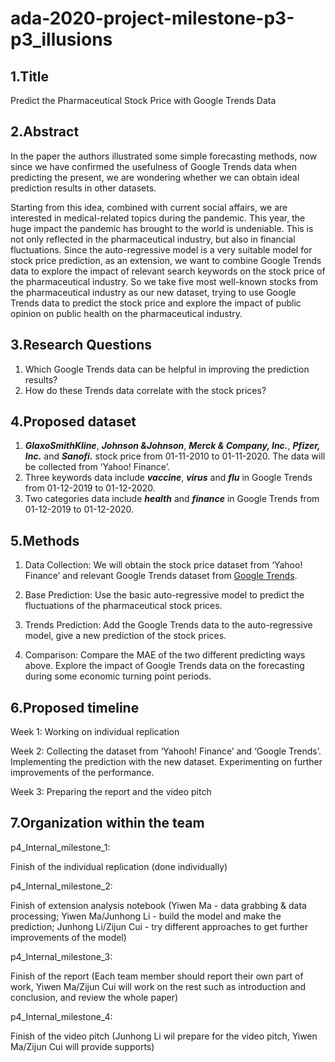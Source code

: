 # ada-2020-project-milestone-p3-p3_illusions

## 1.Title
Predict the Pharmaceutical Stock Price with Google Trends Data

## 2.Abstract
In the paper the authors illustrated some simple forecasting methods, now since we have confirmed the usefulness of Google Trends data when predicting the present, we are wondering whether we can obtain ideal prediction results in other datasets.

Starting from this idea, combined with current social affairs, we are interested in medical-related topics during the pandemic. This year, the huge impact the pandemic has brought to the world is undeniable. This is not only reflected in the pharmaceutical industry, but also in financial fluctuations. Since the auto-regressive model is a very suitable model for stock price prediction, as an extension, we want to combine Google Trends data to explore the impact of relevant search keywords on the stock price of the pharmaceutical industry. So we take five most well-known stocks from the pharmaceutical industry as our new dataset, trying to use Google Trends data to predict the stock price and explore the impact of public opinion on public health on the pharmaceutical industry.

## 3.Research Questions
1) Which Google Trends data can be helpful in improving the prediction results?
2) How do these Trends data correlate with the stock prices?

## 4.Proposed dataset
1) ***GlaxoSmithKline***, ***Johnson &Johnson***, ***Merck & Company, Inc.***, ***Pfizer, Inc.*** and ***Sanofi.*** stock price from 01-11-2010 to 01-11-2020. The data will be collected from ‘Yahoo! Finance’.
2) Three keywords data include ***vaccine***, ***virus*** and ***flu*** in Google Trends from 01-12-2019 to 01-12-2020.
3) Two categories data include ***health*** and ***finance*** in Google Trends from 01-12-2019 to 01-12-2020.

## 5.Methods
1) Data Collection: We will obtain the stock price dataset from ‘Yahoo! Finance’ and relevant Google Trends dataset from [Google Trends](https://trends.google.com/trends/?geo=US).

2) Base Prediction: Use the basic auto-regressive model to predict the fluctuations of the pharmaceutical stock prices.

3) Trends Prediction: Add the Google Trends data to the auto-regressive model, give a new prediction of the stock prices.

4) Comparison: Compare the MAE of the two different predicting ways above. Explore the impact of Google Trends data on the forecasting during some economic turning point periods.

## 6.Proposed timeline
Week 1: Working on individual replication

Week 2: Collecting the dataset from ‘Yahooh! Finance’ and ‘Google Trends’. Implementing the prediction with the new dataset. Experimenting on further improvements of the performance.

Week 3: Preparing the report and the video pitch 

## 7.Organization within the team
p4_Internal_milestone_1:

Finish of the individual replication (done individually)

p4_Internal_milestone_2:

Finish of extension analysis notebook (Yiwen Ma - data grabbing & data processing; Yiwen Ma/Junhong Li - build the model and make the prediction; Junhong Li/Zijun Cui - try different approaches to get further improvements of the model)

p4_Internal_milestone_3:

Finish of the report (Each team member should report their own part of work, Yiwen Ma/Zijun Cui will work on the rest such as introduction and conclusion, and review the whole paper)

p4_Internal_milestone_4:

Finish of the video pitch (Junhong Li wil prepare for the video pitch, Yiwen Ma/Zijun Cui will provide supports)
